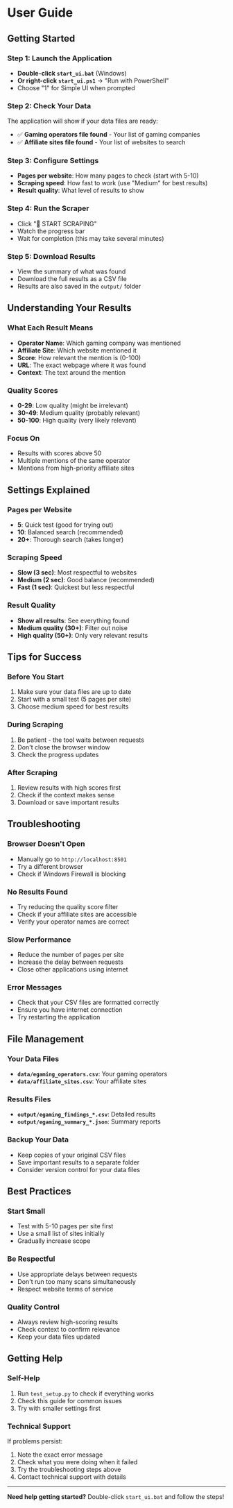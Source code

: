# User Guide

## Getting Started

### Step 1: Launch the Application
- **Double-click `start_ui.bat`** (Windows)
- **Or right-click `start_ui.ps1`** → "Run with PowerShell"
- Choose "1" for Simple UI when prompted

### Step 2: Check Your Data
The application will show if your data files are ready:
- ✅ **Gaming operators file found** - Your list of gaming companies
- ✅ **Affiliate sites file found** - Your list of websites to search

### Step 3: Configure Settings
- **Pages per website**: How many pages to check (start with 5-10)
- **Scraping speed**: How fast to work (use "Medium" for best results)
- **Result quality**: What level of results to show

### Step 4: Run the Scraper
- Click "🚀 START SCRAPING"
- Watch the progress bar
- Wait for completion (this may take several minutes)

### Step 5: Download Results
- View the summary of what was found
- Download the full results as a CSV file
- Results are also saved in the `output/` folder

## Understanding Your Results

### What Each Result Means
- **Operator Name**: Which gaming company was mentioned
- **Affiliate Site**: Which website mentioned it
- **Score**: How relevant the mention is (0-100)
- **URL**: The exact webpage where it was found
- **Context**: The text around the mention

### Quality Scores
- **0-29**: Low quality (might be irrelevant)
- **30-49**: Medium quality (probably relevant)
- **50-100**: High quality (very likely relevant)

### Focus On
- Results with scores above 50
- Multiple mentions of the same operator
- Mentions from high-priority affiliate sites

## Settings Explained

### Pages per Website
- **5**: Quick test (good for trying out)
- **10**: Balanced search (recommended)
- **20+**: Thorough search (takes longer)

### Scraping Speed
- **Slow (3 sec)**: Most respectful to websites
- **Medium (2 sec)**: Good balance (recommended)
- **Fast (1 sec)**: Quickest but less respectful

### Result Quality
- **Show all results**: See everything found
- **Medium quality (30+)**: Filter out noise
- **High quality (50+)**: Only very relevant results

## Tips for Success

### Before You Start
1. Make sure your data files are up to date
2. Start with a small test (5 pages per site)
3. Choose medium speed for best results

### During Scraping
1. Be patient - the tool waits between requests
2. Don't close the browser window
3. Check the progress updates

### After Scraping
1. Review results with high scores first
2. Check if the context makes sense
3. Download or save important results

## Troubleshooting

### Browser Doesn't Open
- Manually go to `http://localhost:8501`
- Try a different browser
- Check if Windows Firewall is blocking

### No Results Found
- Try reducing the quality score filter
- Check if your affiliate sites are accessible
- Verify your operator names are correct

### Slow Performance
- Reduce the number of pages per site
- Increase the delay between requests
- Close other applications using internet

### Error Messages
- Check that your CSV files are formatted correctly
- Ensure you have internet connection
- Try restarting the application

## File Management

### Your Data Files
- **`data/egaming_operators.csv`**: Your gaming operators
- **`data/affiliate_sites.csv`**: Your affiliate sites

### Results Files
- **`output/egaming_findings_*.csv`**: Detailed results
- **`output/egaming_summary_*.json`**: Summary reports

### Backup Your Data
- Keep copies of your original CSV files
- Save important results to a separate folder
- Consider version control for your data files

## Best Practices

### Start Small
- Test with 5-10 pages per site first
- Use a small list of sites initially
- Gradually increase scope

### Be Respectful
- Use appropriate delays between requests
- Don't run too many scans simultaneously
- Respect website terms of service

### Quality Control
- Always review high-scoring results
- Check context to confirm relevance
- Keep your data files updated

## Getting Help

### Self-Help
1. Run `test_setup.py` to check if everything works
2. Check this guide for common issues
3. Try with smaller settings first

### Technical Support
If problems persist:
1. Note the exact error message
2. Check what you were doing when it failed
3. Try the troubleshooting steps above
4. Contact technical support with details

---

**Need help getting started?** Double-click `start_ui.bat` and follow the steps!
